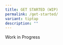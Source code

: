 ```yaml
---
title: GET STARTED (WIP)
permalink: /get-started/
variant: tiptap
description: ""
---
```

<p>Work in Progress</p>